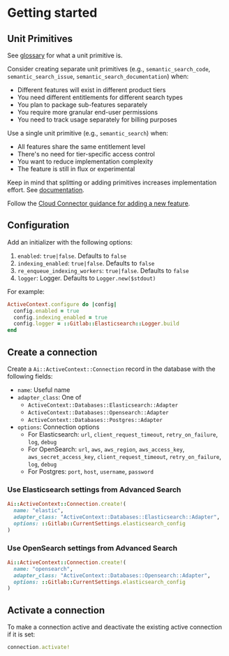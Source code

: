 # Getting started

## Unit Primitives

See [glossary](../../../doc/development/ai_features/glossary.md#unit-primitive) for what a unit primitive is.

Consider creating separate unit primitives (e.g., `semantic_search_code`, `semantic_search_issue`, `semantic_search_documentation`) when:

- Different features will exist in different product tiers
- You need different entitlements for different search types
- You plan to package sub-features separately
- You require more granular end-user permissions
- You need to track usage separately for billing purposes

Use a single unit primitive (e.g., `semantic_search`) when:

- All features share the same entitlement level
- There's no need for tier-specific access control
- You want to reduce implementation complexity
- The feature is still in flux or experimental

Keep in mind that splitting or adding primitives increases implementation effort. See [documentation](../../../doc/development/cloud_connector/configuration.md).

Follow the [Cloud Connector guidance for adding a new feature](https://docs.gitlab.com/development/cloud_connector/#register-new-feature-for-gitlab-self-managed-dedicated-and-gitlabcom-customers).

## Configuration

Add an initializer with the following options:

1. `enabled`: `true|false`. Defaults to `false`
1. `indexing_enabled`: `true|false`. Defaults to `false`
1. `re_enqueue_indexing_workers`: `true|false`. Defaults to `false`
1. `logger`: Logger. Defaults to `Logger.new($stdout)`

For example:

```ruby
ActiveContext.configure do |config|
  config.enabled = true
  config.indexing_enabled = true
  config.logger = ::Gitlab::Elasticsearch::Logger.build
end
```

## Create a connection

Create a `Ai::ActiveContext::Connection` record in the database with the following fields:

- `name`: Useful name
- `adapter_class`: One of
  - `ActiveContext::Databases::Elasticsearch::Adapter`
  - `ActiveContext::Databases::Opensearch::Adapter`
  - `ActiveContext::Databases::Postgres::Adapter`
- `options`: Connection options
  - For Elasticsearch: `url`, `client_request_timeout`, `retry_on_failure`, `log`, `debug`
  - For OpenSearch: `url`, `aws`, `aws_region`, `aws_access_key`, `aws_secret_access_key`, `client_request_timeout`, `retry_on_failure`, `log`, `debug`
  - For Postgres: `port`, `host`, `username`, `password`

### Use Elasticsearch settings from Advanced Search

```ruby
Ai::ActiveContext::Connection.create!(
  name: "elastic",
  adapter_class: "ActiveContext::Databases::Elasticsearch::Adapter",
  options: ::Gitlab::CurrentSettings.elasticsearch_config
)
```

### Use OpenSearch settings from Advanced Search

```ruby
Ai::ActiveContext::Connection.create!(
  name: "opensearch",
  adapter_class: "ActiveContext::Databases::Opensearch::Adapter",
  options: ::Gitlab::CurrentSettings.elasticsearch_config
)
```

## Activate a connection

To make a connection active and deactivate the existing active connection if it is set:

```ruby
connection.activate!
```
